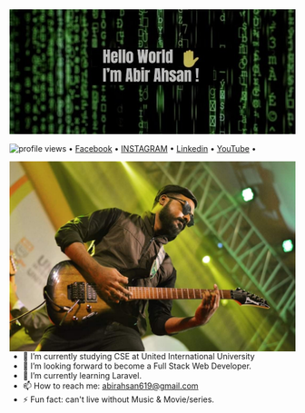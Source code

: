 <img src="images/Hlw world.jpg">

<p>
  <img src="https://gpvc.arturio.dev/sw-yx" alt="profile views"> •  
  <a href="https://www.facebook.com/abir.ahsan.50">Facebook</a> •
  <a href="https://www.instagram.com/abir_ahsan619/">INSTAGRAM</a> •
  <a href="https://www.linkedin.com/in/abir-ahsan-64b630195/">Linkedin</a> •
  <a href="https://www.youtube.com/channel/UC2I2BhHnzdTrr6AjMVdnOvA">YouTube</a> •
</p>

<a href="https://myoctocat.dev/@sw-yx/octocat">
  <img align="right" src="images/abir.jpg"> </a>

- 🔭 I’m currently studying CSE at United International University
- 🤔 I’m looking forward to become a Full Stack Web Developer.
- 🌱 I’m currently learning Laravel.
- 📫 How to reach me: abirahsan619@gmail.com
- ⚡ Fun fact: can't live without Music & Movie/series.
<!--
**abirahsan007/abirahsan007** is a ✨ _special_ ✨ repository because its `README.md` (this file) appears on your GitHub profile.

<!--
Here are some ideas to get you started:

- 🔭 I’m currently working on ...
- 🌱 I’m currently learning ...
- 👯 I’m looking to collaborate on ...
- 🤔 I’m looking for help with ...
- 💬 Ask me about ...
- 📫 How to reach me: ...
- 😄 Pronouns: ...
- ⚡ Fun fact: ...
-->
